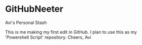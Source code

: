 # GitHubNeeter
Avi's Personal Stash

This is me making my first edit in GitHub. I plan to use this as my 'Powershell Script' repository.
Cheers,
Avi
